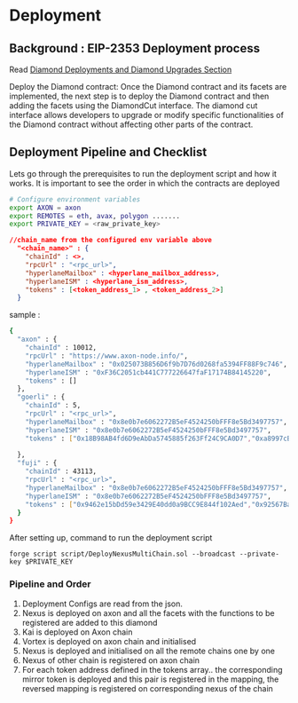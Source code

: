# Deployment
## Background : EIP-2353 Deployment process
Read [Diamond Deployments and Diamond Upgrades Section](https://eip2535diamonds.substack.com/p/introduction-to-the-diamond-standard)

Deploy the Diamond contract: Once the Diamond contract and its facets are implemented, the next step is to deploy the Diamond contract and then adding the facets using the DiamondCut interface.
The diamond cut interface allows developers to upgrade or modify specific functionalities of the Diamond contract without affecting other parts of the contract.


## Deployment Pipeline and Checklist
Lets go through the prerequisites to run the deployment script and how it works. It is important to see the order in which the contracts are deployed


```bash
# Configure environment variables
export AXON = axon
export REMOTES = eth, avax, polygon .......
export PRIVATE_KEY = <raw_private_key>
```

```json
//chain_name from the configured env variable above
  "<chain_name>" : {
    "chainId" : <>,
    "rpcUrl" : "<rpc_url>",
    "hyperlaneMailbox" : <hyperlane_mailbox_address>,
    "hyperlaneISM" : <hyperlane_ism_address>,
    "tokens" : [<token_address_1> , <token_address_2>]
  }
```
sample :
```bash
{
  "axon" : {
    "chainId" : 10012,
    "rpcUrl" : "https://www.axon-node.info/",
    "hyperlaneMailbox" : "0x025073B856D6f9b7D76d0268fa5394FF88F9c746",
    "hyperlaneISM" : "0xF36C2051cb441C777226647faF17174B84145220",
    "tokens" : []
  },
  "goerli" : {
    "chainId" : 5,
    "rpcUrl" : "<rpc_url>",
    "hyperlaneMailbox" : "0x8e0b7e6062272B5eF4524250bFFF8e5Bd3497757",
    "hyperlaneISM" : "0x8e0b7e6062272B5eF4524250bFFF8e5Bd3497757",
    "tokens" : ["0x18B98AB4fd6D9eAbDa5745885f263Ff24C9CA0D7","0xa8997cBA97c40a9242892722701E15652E5Ba408"]
    
  },
  "fuji" : {
    "chainId" : 43113,
    "rpcUrl" : "<rpc_url>",
    "hyperlaneMailbox" : "0x8e0b7e6062272B5eF4524250bFFF8e5Bd3497757",
    "hyperlaneISM" : "0x8e0b7e6062272B5eF4524250bFFF8e5Bd3497757",
    "tokens" : ["0x9462e15bDd59e3429E40dd0a9BCC9E844f102Aed","0x92567BaCb78f7daecB33030605B74e121bA5894e"]
  }
}
```

After setting up, command to run the deployment script
```
forge script script/DeployNexusMultiChain.sol --broadcast --private-key $PRIVATE_KEY
```
### Pipeline and Order
1. Deployment Configs are read from the json.
2. Nexus is deployed on axon and all the facets with the functions to be registered are added to this diamond
3. Kai is deployed on Axon chain
4. Vortex is deployed on axon chain and initialised
5. Nexus is deployed and initialised on all the remote chains one by one
6. Nexus of other chain is registered on axon chain
7. For each token address defined in the tokens array.. the corresponding mirror token is deployed and this pair is registered in the mapping, the reversed mapping is registered on corresponding nexus of the chain


 
